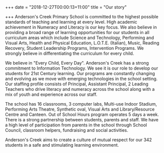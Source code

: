+++
date = "2018-12-27T00:00:13+11:00"
title = "Our story"

+++
Anderson's Creek Primary School is committed to the highest possible standards of teaching and learning at every level. High academic achievement in Numeracy and Literacy is our key focus. We also believe in providing a broad range of learning opportunities for our students in all curriculum areas which include Science and Technology, Performing and Visual Arts, Health and Physical Education, L.O.T.E. (Italian), Music, Reading Recovery, Student Leadership Programs, Intervention Programs. We strongly believe in differentiating the curriculum for every child.

We believe in "Every Child, Every Day". Anderson's Creek has a strong commitment to Information Technology. We see it is our role to develop our students for 21st Century learning. Our programs are constantly changing and evolving as we move with emerging technologies in the school setting. Our staffing profile consists of Principal, Assistant Principal, 2 Leading Teachers who drive literacy and numeracy across the school along with a mix of youth and experience across our staff.

The school has 16 classrooms, 3 computer labs, Multi-use Indoor Stadium, Performing Arts Theatre, Synthetic oval, Visual Arts and Library/Resource Centre and Canteen. Out of School Hours program operates 5 days a week. There is a strong partnership between students, parents and staff. We have a high level of participation from parents in the school through School Council, classroom helpers, fundraising and social activities.

Anderson's Creek aims to create a culture of mutual respect for our 342 students in a safe and stimulating learning environment.